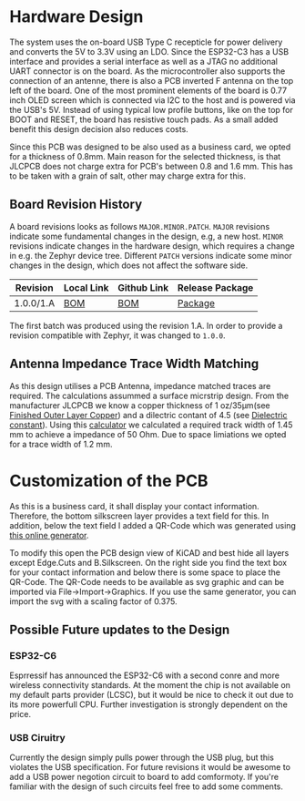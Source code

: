 # Hardware Design

The system uses the on-board USB Type C recepticle for power delivery and converts the 5V to 3.3V using an LDO.
Since the ESP32-C3 has a USB interface and provides a serial interface as well as a JTAG no additional UART connector is on the board.
As the microcontroller also supports the connection of an antenne, there is also a PCB inverted F antenna on the top left of the board.
One of the most prominent elements of the board is 0.77 inch OLED screen which is connected via I2C to the host and is powered via the USB's 5V.
Instead of using typical low profile buttons, like on the top for BOOT and RESET, the board has resistive touch pads. 
As a small added benefit this design decision also reduces costs.

Since this PCB was designed to be also used as a business card, we opted for a thickness of 0.8mm. 
Main reason for the selected thickness, is that JLCPCB does not charge extra for PCB's between 0.8 and 1.6 mm.
This has to be taken with a grain of salt, other may charge extra for this.

## Board Revision History

A board revisions looks as follows ``MAJOR.MINOR.PATCH``.
``MAJOR`` revisions indicate some fundamental changes in the design, e.g, a new host. 
``MINOR`` revisions indicate changes in the hardware design, which requires a change in e.g. the Zephyr device tree.
Different ``PATCH`` versions indicate some minor changes in the design, which does not affect the software side.

| Revision | Local Link | Github Link | Release Package |
|---|---|---|---|
| 1.0.0/1.A  | [BOM](../system-on-a-business-card/bom/ibom_rev_1_0_0.html) | [BOM](https://htmlpreview.github.io/?https://github.com/epsilon-0311/system-on-a-business-card/blob/main/KiCAD/system-on-a-business-card/bom/ibom_rev_1_0_0.html)| [Package](https://github.com/epsilon-0311/system-on-a-business-card/releases/tag/board_rev_1_0_0) |

The first batch was produced using the revision 1.A.
In order to provide a revision compatible with Zephyr, it was changed to ``1.0.0``.

## Antenna Impedance Trace Width Matching

As this design utilises a PCB Antenna, impedance matched traces are required.
The calculations assummed a surface micrstrip design.
From the manufacturer JLCPCB we know a copper thickness of 1 oz/35µm(see [Finished Outer Layer Copper](https://jlcpcb.com/capabilities/pcb-capabilities)) and a dilectric contant of 4.5 (see [Dielectric constant](https://jlcpcb.com/capabilities/pcb-capabilities)).
Using this [calculator](https://www.pcbway.com/pcb_prototype/impedance_calculator.html) we calculated a required track width of 1.45 mm to achieve a impedance of 50 Ohm.
Due to space limiations we opted for a trace width of 1.2 mm.

# Customization of the PCB
As this is a business card, it shall display your contact information.
Therefore, the bottom silkscreen layer provides a text field for this.
In addition, below the text field I added a QR-Code which was generated using [this online generator](https://goqr.me/#t=vcard). 

To modify this open the PCB design view of KiCAD and best hide all layers except Edge.Cuts and B.Silkscreen.
On the right side you find the text box for your contact information and below there is some space to place the QR-Code.
The QR-Code needs to be available as svg graphic and can be imported via File->Import->Graphics.
If you use the same generator, you can import the svg with a scaling factor of 0.375.

## Possible Future updates to the Design

### ESP32-C6
Esprressif has announced the ESP32-C6 with a second conre and more wireless connectivity standards.
At the moment the chip is not available on my default parts provider (LCSC), but it would be nice to check it out due to its more powerfull CPU.
Further investigation is strongly dependent on the price.

### USB Ciruitry
Currently the design simply pulls power through the USB plug, but this violates the USB specification. 
For future revisions it would be awesome to add a USB power negotion circuit to board to add comformoty. 
If you're familiar with the design of such circuits feel free to add some comments.
